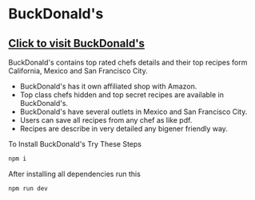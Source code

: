 # BuckDonald's

## [Click to visit BuckDonald's](https://aliganjonline.web.app/)

BuckDonald's contains top rated chefs details and their top recipes form California, Mexico and San Francisco City.

- BuckDonald's has it own affiliated shop with Amazon.
- Top class chefs hidden and top secret recipes are available in BuckDonald's.
- BuckDonald's have several outlets in Mexico and San Francisco City.
- Users can save all recipes from any chef as like pdf.
- Recipes are describe in very detailed any bigener friendly way.

To Install BuckDonald's Try These Steps
```sh
npm i
```
After installing all dependencies run this
```sh
npm run dev
```
